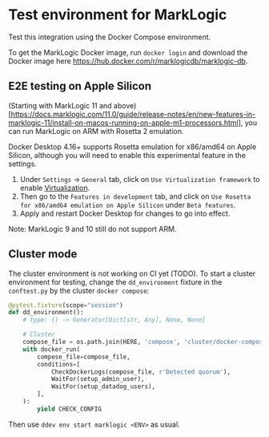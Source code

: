 # Test environment for MarkLogic

Test this integration using the Docker Compose environment.

To get the MarkLogic Docker image, run `docker login` and download the Docker image here https://hub.docker.com/r/marklogicdb/marklogic-db.

## E2E testing on Apple Silicon
(Starting with MarkLogic 11 and above)[https://docs.marklogic.com/11.0/guide/release-notes/en/new-features-in-marklogic-11/install-on-macos-running-on-apple-m1-processors.html], you can run MarkLogic on ARM with Rosetta 2 emulation.

Docker Desktop 4.16+ supports Rosetta emulation for x86/amd64 on Apple Silicon, although you will need to enable this experimental feature in the settings. 
1. Under `Settings` -> `General` tab, click on `Use Virtualization framework` to enable [Virtualization](https://developer.apple.com/documentation/virtualization). 
1. Then go to the `Features in development` tab, and click on `Use Rosetta for x86/amd64 emulation on Apple Silicon` under `Beta features`. 
1. Apply and restart Docker Desktop for changes to go into effect.

Note: MarkLogic 9 and 10 still do not support ARM.

## Cluster mode

The cluster environment is not working on CI yet (TODO).
To start a cluster environment for testing, change the `dd_environment` fixture in the `conftest.py` by the cluster `docker compose`: 
```python
@pytest.fixture(scope="session")
def dd_environment():
    # type: () -> Generator[Dict[str, Any], None, None]

    # Cluster
    compose_file = os.path.join(HERE, 'compose', 'cluster/docker-compose.yml')
    with docker_run(
        compose_file=compose_file,
        conditions=[
            CheckDockerLogs(compose_file, r'Detected quorum'),
            WaitFor(setup_admin_user),
            WaitFor(setup_datadog_users),
        ],
    ):
        yield CHECK_CONFIG
```
Then use `ddev env start marklogic <ENV>` as usual.
